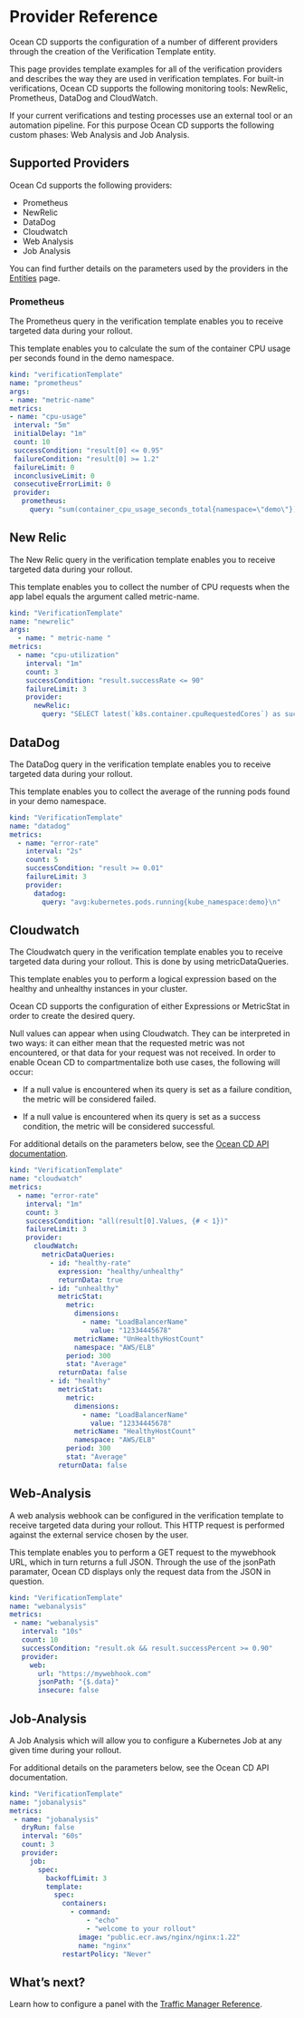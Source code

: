 # Provider Reference

Ocean CD supports the configuration of a number of different providers through the creation of the Verification Template entity.

This page provides template examples for all of the verification providers and describes the way they are used in verification templates. For built-in verifications, Ocean CD supports the following monitoring tools: NewRelic, Prometheus, DataDog and CloudWatch.  

If your current verifications and testing processes use an external tool or an automation pipeline. For this purpose Ocean CD supports the following custom phases: Web Analysis and Job Analysis.

## Supported Providers

Ocean Cd supports the following providers:  

* Prometheus   
* NewRelic
* DataDog
* Cloudwatch
* Web Analysis
* Job Analysis

You can find further details on the parameters used by the providers in the [Entities](ocean-cd/concepts-features/entities) page.

### Prometheus

The Prometheus query in the verification template enables you to receive targeted data during your rollout.  

This template enables you to calculate the sum of the container CPU usage per seconds found in the demo namespace.

```yaml
kind: "verificationTemplate"
name: "prometheus"
args:
- name: "metric-name"
metrics:
- name: "cpu-usage"
 interval: "5m"
 initialDelay: "1m"
 count: 10
 successCondition: "result[0] <= 0.95"
 failureCondition: "result[0] >= 1.2"
 failureLimit: 0
 inconclusiveLimit: 0
 consecutiveErrorLimit: 0
 provider:
   prometheus:
     query: "sum(container_cpu_usage_seconds_total{namespace=\"demo\"})"
```

## New Relic

The New Relic query in the verification template enables you to receive targeted data during your rollout.

This template enables you to collect the number of CPU requests when the app label equals the argument called metric-name.

```yaml
kind: "VerificationTemplate"
name: "newrelic"
args:
  - name: " metric-name "
metrics:
  - name: "cpu-utilization"
    interval: "1m"
    count: 3
    successCondition: "result.successRate <= 90"
    failureLimit: 3
    provider:
      newRelic:
        query: "SELECT latest(`k8s.container.cpuRequestedCores`) as successRate FROM Metric FACET `tags.app` WHERE `tags.app` = '{{ args. metric-name }}'\n"
```

## DataDog

The DataDog query in the verification template enables you to receive targeted data during your rollout.

This template enables you to collect the average of the running pods found in your demo namespace.

```yaml
kind: "VerificationTemplate"
name: "datadog"
metrics:
  - name: "error-rate"
    interval: "2s"
    count: 5
    successCondition: "result >= 0.01"
    failureLimit: 3
    provider:
      datadog:
        query: "avg:kubernetes.pods.running{kube_namespace:demo}\n"
```

## Cloudwatch

The Cloudwatch query in the verification template enables you to receive targeted data during your rollout. This is done by using metricDataQueries.  

This template enables you to perform a logical expression based on the healthy and unhealthy instances in your cluster.

Ocean CD supports the configuration of either Expressions or MetricStat in order to create the desired query.  

Null values can appear when using Cloudwatch. They can be interpreted in two ways: it can either mean that the requested metric was not encountered, or that data for your request was not received. In order to enable Ocean CD to compartmentalize both use cases, the following will occur:

* If a null value is encountered when its query is set as a failure condition, the metric will be considered failed.

* If a null value is encountered when its query is set as a success condition, the metric will be considered successful.

For additional details on the parameters below, see the [Ocean CD API documentation](https://docs.spot.io/api/#tag/Ocean-CD).  

```yaml
kind: "VerificationTemplate"
name: "cloudwatch"
metrics:
  - name: "error-rate"
    interval: "1m"
    count: 3
    successCondition: "all(result[0].Values, {# < 1})"
    failureLimit: 3
    provider:
      cloudWatch:
        metricDataQueries:
          - id: "healthy-rate"
            expression: "healthy/unhealthy"
            returnData: true
          - id: "unhealthy"
            metricStat:
              metric:
                dimensions:
                  - name: "LoadBalancerName"
                    value: "12334445678"
                metricName: "UnHealthyHostCount"
                namespace: "AWS/ELB"
              period: 300
              stat: "Average"
            returnData: false
          - id: "healthy"
            metricStat:
              metric:
                dimensions:
                  - name: "LoadBalancerName"
                    value: "12334445678"
                metricName: "HealthyHostCount"
                namespace: "AWS/ELB"
              period: 300
              stat: "Average"
            returnData: false
```

## Web-Analysis

A web analysis webhook can be configured in the verification template to receive targeted data during your rollout. This HTTP request is performed against the external service chosen by the user.  

This template enables you to perform a GET request to the mywebhook URL, which in turn returns a full JSON. Through the use of the jsonPath paramater, Ocean CD displays only the request data from the JSON in question.

```yaml
kind: "VerificationTemplate"
name: "webanalysis"
metrics:
 - name: "webanalysis"
   interval: "10s"
   count: 10
   successCondition: "result.ok && result.successPercent >= 0.90"
   provider:
     web:
       url: "https://mywebhook.com"
       jsonPath: "{$.data}"
       insecure: false
```

## Job-Analysis

A Job Analysis which will allow you to configure a Kubernetes Job at any given time during your rollout.

For additional details on the parameters below, see the Ocean CD API documentation.

```yaml
kind: "VerificationTemplate"
name: "jobanalysis"
metrics:
 - name: "jobanalysis"
   dryRun: false
   interval: "60s"
   count: 3
   provider:
     job:
       spec:
         backoffLimit: 3
         template:
           spec:
             containers:
               - command:
                   - "echo"
                   - "welcome to your rollout"
                 image: "public.ecr.aws/nginx/nginx:1.22"
                 name: "nginx"
             restartPolicy: "Never"
```

## What’s next?

Learn how to configure a panel with the [Traffic Manager Reference](ocean-cd/getting-started/traffic-manager-reference).  
